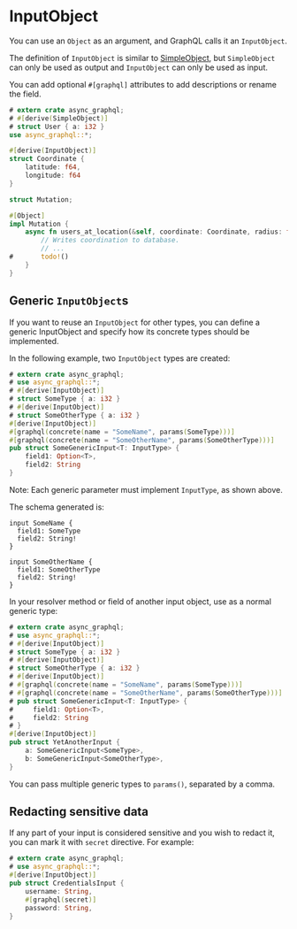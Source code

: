 # InputObject

You can use an `Object` as an argument, and GraphQL calls it an `InputObject`.

The definition of `InputObject` is similar to [SimpleObject](define_simple_object.md), but
`SimpleObject` can only be used as output and `InputObject` can only be used as input.

You can add optional `#[graphql]` attributes to add descriptions or rename the field.

```rust
# extern crate async_graphql;
# #[derive(SimpleObject)]
# struct User { a: i32 }
use async_graphql::*;

#[derive(InputObject)]
struct Coordinate {
    latitude: f64,
    longitude: f64
}

struct Mutation;

#[Object]
impl Mutation {
    async fn users_at_location(&self, coordinate: Coordinate, radius: f64) -> Vec<User> {
        // Writes coordination to database.
        // ...
#       todo!()
    }
}
```

## Generic `InputObject`s

If you want to reuse an `InputObject` for other types, you can define a generic InputObject
and specify how its concrete types should be implemented.

In the following example, two `InputObject` types are created:

```rust
# extern crate async_graphql;
# use async_graphql::*;
# #[derive(InputObject)]
# struct SomeType { a: i32 }
# #[derive(InputObject)]
# struct SomeOtherType { a: i32 }
#[derive(InputObject)]
#[graphql(concrete(name = "SomeName", params(SomeType)))]
#[graphql(concrete(name = "SomeOtherName", params(SomeOtherType)))]
pub struct SomeGenericInput<T: InputType> {
    field1: Option<T>,
    field2: String
}
```

Note: Each generic parameter must implement `InputType`, as shown above.

The schema generated is:

```gql
input SomeName {
  field1: SomeType
  field2: String!
}

input SomeOtherName {
  field1: SomeOtherType
  field2: String!
}
```

In your resolver method or field of another input object, use as a normal generic type:

```rust
# extern crate async_graphql;
# use async_graphql::*;
# #[derive(InputObject)]
# struct SomeType { a: i32 }
# #[derive(InputObject)]
# struct SomeOtherType { a: i32 }
# #[derive(InputObject)]
# #[graphql(concrete(name = "SomeName", params(SomeType)))]
# #[graphql(concrete(name = "SomeOtherName", params(SomeOtherType)))]
# pub struct SomeGenericInput<T: InputType> {
#     field1: Option<T>,
#     field2: String
# }
#[derive(InputObject)]
pub struct YetAnotherInput {
    a: SomeGenericInput<SomeType>,
    b: SomeGenericInput<SomeOtherType>,
}
```

You can pass multiple generic types to `params()`, separated by a comma.

## Redacting sensitive data

If any part of your input is considered sensitive and you wish to redact it, you can mark it with `secret` directive. For example:

```rust
# extern crate async_graphql;
# use async_graphql::*;
#[derive(InputObject)]
pub struct CredentialsInput {
    username: String,
    #[graphql(secret)]
    password: String,
}
```
